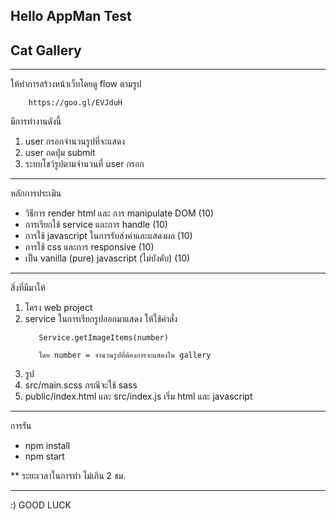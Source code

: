 ## Hello AppMan Test

## Cat Gallery

-----------------------------------------

ให้ทำการสร้างหน้าเว็บโดยดู flow ตามรูป
```
	https://goo.gl/EVJduH
```
มีการทำงานดังนี้
1. user กรอกจำนวนรูปที่จะแสดง
2. user กดปุ่ม submit
3. ระบบโชว์รูปตามจำนวนที่ user กรอก

-----------------------------------------

หลักการประเมิน
- วิธีการ render html และ การ manipulate DOM (10)
- การเรียกใช้ service และการ handle (10)
- การใช้ javascript ในการรับส่งค่าและแสดงผล (10)
- การใช้ css และการ responsive (10)
- เป็น vanilla (pure) javascript (ไม่บังคับ) (10)
-----------------------------------------

สิ่งที่มีมาให้
1. โครง web project
2. service ในการเรียกรูปออกมาแสดง ให้ใช้คำสั่ง
   ```
      Service.getImageItems(number)

      โดย number = จำนวนรูปที่ต้องการจะแสดงใน gallery
   ```
3. รูป
4. src/main.scss กรณีจะใช้ sass
5. public/index.html และ src/index.js เริ่ม html และ  javascript

-----------------------------------------
การรัน
- npm install
- npm start

** ระยะเวลาในการทำ ไม่เกิน 2 ชม.

-----------------------------------------
:) GOOD LUCK
